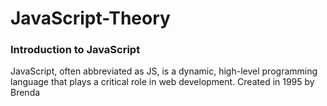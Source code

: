 # JavaScript-Theory



### Introduction to JavaScript

JavaScript, often abbreviated as JS, is a dynamic, high-level programming language that plays a critical role in web development. Created in 1995 by Brenda
